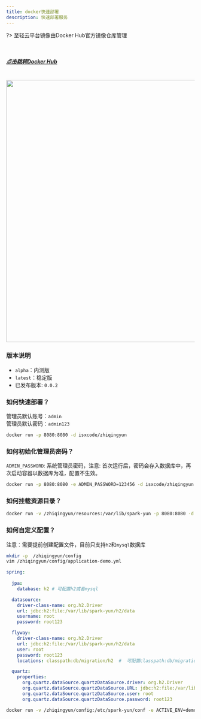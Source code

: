 ```yaml
---
title: docker快速部署
description: 快速部署服务
---
```



?> 至轻云平台镜像由Docker Hub官方镜像仓库管理

<br/>

<h5>
  <a href="https://hub.docker.com/r/isxcode/zhiqingyun/tags">点击跳转Docker Hub</a>
</h5>

<br/>

<img src="https://img.isxcode.com/picgo/20230527155542.png" width="700">

### 版本说明

- `alpha`：内测版
- `latest`：稳定版
- 已发布版本: `0.0.2`

### 如何快速部署？

管理员默认账号：`admin` </br>
管理员默认密码：`admin123`

```bash
docker run -p 8080:8080 -d isxcode/zhiqingyun
```

### 如何初始化管理员密码？

`ADMIN_PASSWORD`: 系统管理员密码，注意: 首次运行后，密码会存入数据库中，再次启动容器以数据库为准，配置不生效。

```bash
docker run -p 8080:8080 -e ADMIN_PASSWORD=123456 -d isxcode/zhiqingyun
```

### 如何挂载资源目录？

```bash
docker run -v /zhiqingyun/resources:/var/lib/spark-yun -p 8080:8080 -d isxcode/zhiqingyun
```

### 如何自定义配置？

注意：需要提前创建配置文件，目前只支持`h2`和`mysql`数据库

```bash
mkdir -p  /zhiqingyun/config
vim /zhiqingyun/config/application-demo.yml
```

```yml
spring:
  
  jpa:
    database: h2 # 可配置h2或者mysql

  datasource:
    driver-class-name: org.h2.Driver
    url: jdbc:h2:file:/var/lib/spark-yun/h2/data
    username: root
    password: root123

  flyway:
    driver-class-name: org.h2.Driver
    url: jdbc:h2:file:/var/lib/spark-yun/h2/data
    user: root
    password: root123
    locations: classpath:db/migration/h2  #  可配置classpath:db/migration/h2或者classpath:db/migration/mysql

  quartz:
    properties:
      org.quartz.dataSource.quartzDataSource.driver: org.h2.Driver
      org.quartz.dataSource.quartzDataSource.URL: jdbc:h2:file:/var/lib/spark-yun/h2/data
      org.quartz.dataSource.quartzDataSource.user: root
      org.quartz.dataSource.quartzDataSource.password: root123
```

```bash
docker run -v /zhiqingyun/config:/etc/spark-yun/conf -e ACTIVE_ENV=demo -p 8080:8080 -d isxcode/zhiqingyun
```
